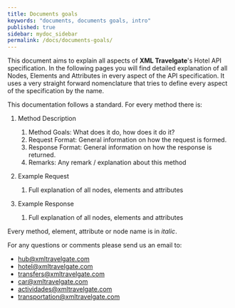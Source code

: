 ```yaml
---
title: Documents goals
keywords: "documents, documents goals, intro"
published: true
sidebar: mydoc_sidebar
permalink: /docs/documents-goals/
---
```



This document aims to explain all aspects of **XML Travelgate**'s Hotel
API specification. In the following pages you will find detailed
explanation of all Nodes, Elements and Attributes in every aspect of the
API specification. It uses a very straight forward nomenclature that
tries to define every aspect of the specification by the name.

This documentation follows a standard. For every method there is:

1.  Method Description
    1.  Method Goals: What does it do, how does it do it?
    2.  Request Format: General information on how the request is formed.
    3.  Response Format: General information on how the response is returned.
    4.  Remarks: Any remark / explanation about this method

2.  Example Request
    1.  Full explanation of all nodes, elements and attributes

3.  Example Response
    1.  Full explanation of all nodes, elements and attributes

Every method, element, attribute or node name is in *italic*.



For any questions or comments please send us an email to:

-   <hub@xmltravelgate.com>
-   <hotel@xmltravelgate.com>
-   <transfers@xmltravelgate.com>
-   <car@xmltravelgate.com>
-   <actividades@xmltravelgate.com>
-   <transportation@xmltravelgate.com>
